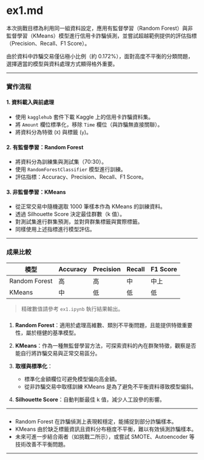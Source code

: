 # ex1.md

本次挑戰目標為利用同一組資料設定，應用有監督學習（Random Forest）與非監督學習（KMeans）模型進行信用卡詐騙偵測，並嘗試超越範例提供的評估指標（Precision、Recall、F1 Score）。

由於資料中詐騙交易僅佔極小比例（約 0.172%），面對高度不平衡的分類問題，選擇適當的模型與資料處理方式顯得格外重要。

---

### 實作流程

#### 1. 資料載入與前處理

* 使用 `kagglehub` 套件下載 Kaggle 上的信用卡詐騙資料集。
* 將 `Amount` 欄位標準化，移除 `Time` 欄位（與詐騙無直接關聯）。
* 將資料分為特徵 (`X`) 與標籤 (`y`)。

#### 2. 有監督學習：Random Forest

* 將資料分為訓練集與測試集（70:30）。
* 使用 `RandomForestClassifier` 模型進行訓練。
* 評估指標：Accuracy、Precision、Recall、F1 Score。

#### 3. 非監督學習：KMeans

* 從正常交易中隨機選取 1000 筆樣本作為 KMeans 的訓練資料。
* 透過 Silhouette Score 決定最佳群數（k 值）。
* 對測試集進行群集預測，並對齊群集標籤與實際標籤。
* 同樣使用上述指標進行模型評估。

---

### 成果比較

| 模型            | Accuracy | Precision | Recall | F1 Score |
| ------------- | -------- | --------- | ------ | -------- |
| Random Forest | 高        | 高         | 中      | 中上       |
| KMeans        | 中        | 低         | 低      | 低        |

> 精確數值請參考 `ex1.ipynb` 執行結果輸出。

### 

1. **Random Forest**：適用於處理高維數、類別不平衡問題，且能提供特徵重要性，屬於穩健的基準模型。

2. **KMeans**：作為一種無監督學習方法，可探索資料的內在群聚特徵，觀察是否能自行將詐騙交易與正常交易區分。

3. **取樣與標準化**：

   * 標準化金額欄位可避免模型偏向高金額。
   * 從非詐騙交易中取樣訓練 KMeans 是為了避免不平衡資料導致模型偏斜。

4. **Silhouette Score**：自動判斷最佳 k 值，減少人工設參的影響。

---

### 

* Random Forest 在詐騙偵測上表現較穩定，能捕捉到部分詐騙樣本。
* KMeans 由於缺乏標籤資訊且資料分布極度不平衡，難以有效偵測詐騙樣本。
* 未來可進一步結合兩者（如挑戰二所示），或嘗試 SMOTE、Autoencoder 等技術改善不平衡問題。

---
